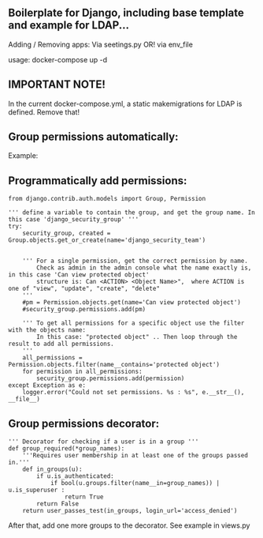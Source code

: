 ## Boilerplate for Django, including base template and example for LDAP...

Adding / Removing apps:
Via seetings.py OR! via env_file

usage: docker-compose up -d

## IMPORTANT NOTE!
In the current docker-compose.yml, a static makemigrations for LDAP is defined. Remove that!

## Group permissions automatically:

Example:
## Programmatically add permissions:
    from django.contrib.auth.models import Group, Permission

    ''' define a variable to contain the group, and get the group name. In this case 'django_security_group' '''
    try:
        security_group, created = Group.objects.get_or_create(name='django_security_team')


        ''' For a single permission, get the correct permission by name. 
            Check as admin in the admin console what the name exactly is, in this case 'Can view protected object' 
            structure is: Can <ACTION> <Object Name>",  where ACTION is one of "view", "update", "create", "delete"
        '''
        #pm = Permission.objects.get(name='Can view protected object')
        #security_group.permissions.add(pm)

        ''' To get all permissions for a specific object use the filter with the objects name: 
            In this case: "protected object" .. Then loop through the result to add all permissions.
        '''
        all_permissions = Permission.objects.filter(name__contains='protected object')
        for permission in all_permissions:
            security_group.permissions.add(permission)
    except Exception as e:
        logger.error("Could not set permissions. %s : %s", e.__str__(), __file__)

        
## Group permissions decorator:
    ''' Decorator for checking if a user is in a group '''
    def group_required(*group_names):
        '''Requires user membership in at least one of the groups passed in.'''
        def in_groups(u):
            if u.is_authenticated:
                if bool(u.groups.filter(name__in=group_names)) | u.is_superuser :
                    return True
            return False
        return user_passes_test(in_groups, login_url='access_denied')

After that, add one more groups to the decorator. See example in views.py
